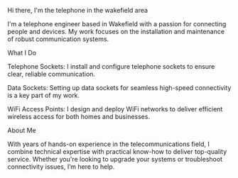Hi there, I'm the telephone in the wakefield area

I'm a telephone engineer based in Wakefield with a passion for connecting people and devices. My work focuses on the installation and maintenance of robust communication systems.

What I Do

Telephone Sockets:
I install and configure telephone sockets to ensure clear, reliable communication.

Data Sockets:
Setting up data sockets for seamless high-speed connectivity is a key part of my work.

WiFi Access Points:
I design and deploy WiFi networks to deliver efficient wireless access for both homes and businesses.

About Me

With years of hands-on experience in the telecommunications field, I combine technical expertise with practical know-how to deliver top-quality service. Whether you're looking to upgrade your systems or troubleshoot connectivity issues, I’m here to help.


